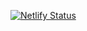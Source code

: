 [![Netlify Status](https://api.netlify.com/api/v1/badges/c61dd211-cc78-45b6-816b-fc0a0beb97e4/deploy-status)](https://app.netlify.com/sites/iamjaydeep/deploys)